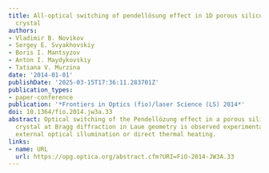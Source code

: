 ```yaml
---
title: All-optical switching of pendellösung effect in 1D porous silicon photonic
  crystal
authors:
- Vladimir B. Novikov
- Sergey E. Svyakhovskiy
- Boris I. Mantsyzov
- Anton I. Maydykovskiy
- Tatiana V. Murzina
date: '2014-01-01'
publishDate: '2025-03-15T17:36:11.283701Z'
publication_types:
- paper-conference
publication: '*Frontiers in Optics (fio)/laser Science (LS) 2014*'
doi: 10.1364/fio.2014.jw3a.33
abstract: Optical switching of the Pendellözung effect in a porous silicon 1D photonic
  crystal at Bragg diffraction in Laue geometry is observed experimentally under an
  external optical illumination or direct thermal heating.
links:
- name: URL
  url: https://opg.optica.org/abstract.cfm?URI=FiO-2014-JW3A.33
---
```

